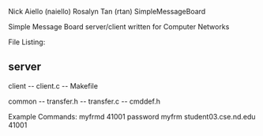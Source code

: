 Nick Aiello (naiello)
Rosalyn Tan (rtan)
SimpleMessageBoard

Simple Message Board server/client written for Computer Networks

File Listing:

server
--

client
-- client.c
-- Makefile

common
-- transfer.h
-- transfer.c
-- cmddef.h

Example Commands:
myfrmd 41001 password
myfrm student03.cse.nd.edu 41001
